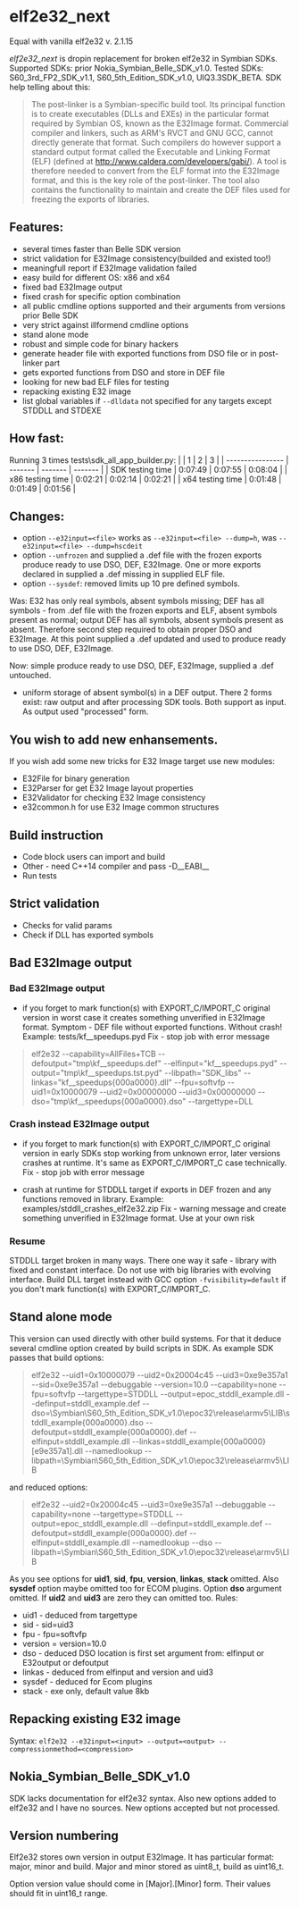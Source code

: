 
# elf2e32_next

Equal with vanilla elf2e32 v. 2.1.15

*elf2e32_next* is dropin replacement for broken elf2e32 in Symbian SDKs.
Supported SDKs: prior Nokia_Symbian_Belle_SDK_v1.0.
Tested SDKs: S60_3rd_FP2_SDK_v1.1, S60_5th_Edition_SDK_v1.0, UIQ3.3SDK_BETA.
SDK help telling about this:

> The post-linker is a Symbian-specific build tool. Its principal
> function is to create executables (DLLs and EXEs) in the particular
> format required by Symbian OS, known as the E32Image format.
> Commercial compiler and linkers, such as ARM's RVCT and GNU GCC,
> cannot directly generate that format. Such compilers do however
> support a standard output format called the Executable and Linking
> Format (ELF) (defined at http://www.caldera.com/developers/gabi/). A
> tool is therefore needed to convert from the ELF format into the
> E32Image format, and this is the key role of the post-linker. The tool
> also contains the functionality to maintain and create the DEF files
> used for freezing the exports of libraries.

## Features:
 - several times faster than Belle SDK version
 - strict validation for E32Image consistency(builded and existed too!)
 - meaningfull report if E32Image validation failed
 - easy build for different OS: x86 and x64
 - fixed bad E32Image output
 - fixed crash for specific option combination
 - all public cmdline options supported and their arguments from versions prior Belle SDK
 - very strict against illformend cmdline options
 - stand alone mode
 - robust and simple code for binary hackers
 - generate header file with exported functions from DSO file or in post-linker part
 - gets exported functions from DSO and store in DEF file
 - looking for new bad ELF files for testing
 - repacking existing E32 image
 - list global variables if `--dlldata` not specified for any targets except STDDLL and STDEXE

## How fast:
Running 3 times tests\sdk_all_app_builder.py:
|                  |    1    |    2    |    3    |
| ---------------- | ------- | ------- | ------- |
| SDK testing time | 0:07:49 | 0:07:55 | 0:08:04 |
| x86 testing time | 0:02:21 | 0:02:14 | 0:02:21 |
| x64 testing time | 0:01:48 | 0:01:49 | 0:01:56 |

## Changes:
 - option `--e32input=<file>` works as `--e32input=<file> --dump=h`, was `--e32input=<file> --dump=hscdeit`
 - option `--unfrozen` and supplied a .def file with the frozen exports produce ready to use DSO, DEF, E32Image. One or more exports declared in supplied a .def missing in supplied ELF file.
 - option `--sysdef`: removed limits up 10 pre defined symbols.

Was: E32 has only real symbols, absent symbols missing; DEF has all symbols - from .def file with the frozen exports and ELF, absent symbols present as normal; output DEF has all symbols, absent symbols present as absent. Therefore second step required to obtain proper DSO and E32Image. At this point supplied a .def updated and used to produce ready to use DSO, DEF, E32Image.

Now: simple produce ready to use DSO, DEF, E32Image, supplied a .def untouched.
 - uniform storage of absent symbol(s) in a DEF output. There 2 forms exist: raw output and after processing SDK tools. Both support as input. As output used "processed" form.

## You wish to add new enhansements.
If you wish add some new tricks for E32 Image target use new modules:
 - E32File for binary generation
 - E32Parser for get E32 Image layout properties
 - E32Validator for checking E32 Image consistency
 - e32common.h for use E32 Image common structures

## Build instruction
 - Code block users can import and build
 - Other - need C++14 compiler and pass -D__EABI__
 - Run tests

## Strict validation
 - Checks for valid params
 - Check if DLL has exported symbols

## Bad E32Image output
### Bad E32Image output
 - if you forget to mark function(s) with EXPORT_C/IMPORT_C original version in worst case it creates something unverified in E32Image format. Symptom - DEF file without exported functions. Without crash! Example: tests/kf__speedups.pyd
Fix - stop job with error message

> elf2e32 --capability=AllFiles+TCB --defoutput="tmp\kf__speedups.def" --elfinput="kf__speedups.pyd" --output="tmp\kf__speedups.tst.pyd" --libpath="SDK_libs" --linkas="kf__speedups{000a0000}.dll" --fpu=softvfp --uid1=0x10000079 --uid2=0x00000000  --uid3=0x00000000 --dso="tmp\kf__speedups{000a0000}.dso" --targettype=DLL

### Crash instead E32Image output
 - if you forget to mark function(s) with EXPORT_C/IMPORT_C original version in early SDKs stop working from unknown error, later versions crashes at runtime. It's same as EXPORT_C/IMPORT_C case technically.
Fix - stop job with error message

 - crash at runtime for STDDLL target if exports in DEF frozen and any functions removed in library. Example: examples/stddll_crashes_elf2e32.zip
Fix - warning message and create something unverified in E32Image format. Use at your own risk

### Resume
STDDLL target broken in many ways. There one way it safe - library with fixed and constant interface. Do not use with big libraries with evolving interface. Build DLL target instead with GCC option `-fvisibility=default` if you don't mark function(s) with EXPORT_C/IMPORT_C.

## Stand alone mode
This version can used directly with other build systems. For that it deduce several cmdline option created by build scripts in SDK. As example SDK passes that build options:
> elf2e32 --uid1=0x10000079 --uid2=0x20004c45 --uid3=0xe9e357a1 --sid=0xe9e357a1 --debuggable --version=10.0 --capability=none --fpu=softvfp --targettype=STDDLL --output=epoc_stddll_example.dll --definput=stddll_example.def --dso=\Symbian\S60_5th_Edition_SDK_v1.0\epoc32\release\armv5\LIB\stddll_example{000a0000}.dso --defoutput=stddll_example{000a0000}.def --elfinput=stddll_example.dll --linkas=stddll_example{000a0000}[e9e357a1].dll --namedlookup --libpath=\Symbian\S60_5th_Edition_SDK_v1.0\epoc32\release\armv5\LIB

and reduced options:
> elf2e32 --uid2=0x20004c45 --uid3=0xe9e357a1 --debuggable --capability=none --targettype=STDDLL --output=epoc_stddll_example.dll --definput=stddll_example.def --defoutput=stddll_example{000a0000}.def --elfinput=stddll_example.dll --namedlookup --dso --libpath=\Symbian\S60_5th_Edition_SDK_v1.0\epoc32\release\armv5\LIB

As you see options for **uid1**, **sid**, **fpu**, **version**, **linkas**, **stack** omitted. Also **sysdef** option maybe omitted too for ECOM plugins. Option **dso** argument omitted. If **uid2** and **uid3** are zero they can omitted too. Rules:
 - uid1 - deduced from targettype
 - sid - sid=uid3
 - fpu - fpu=softvfp
 - version = version=10.0
 - dso - deduced DSO location is first set argument from: elfinput or E32output or defoutput
 - linkas - deduced from elfinput and version and uid3
 - sysdef - deduced for Ecom plugins
 - stack - exe only, default value 8kb

## Repacking existing E32 image
Syntax: `elf2e32 --e32input=<input> --output=<output> --compressionmethod=<compression>`

## Nokia_Symbian_Belle_SDK_v1.0
SDK lacks documentation for elf2e32 syntax. Also new options added to elf2e32 and I have no sources. New options accepted but not processed.

## Version numbering
Elf2e32 stores own version in output E32Image.
It has particular format: major, minor and build. Major and minor stored as uint8_t, build as uint16_t.

Option version value should come in [Major].[Minor] form. Their values should fit in uint16_t range.
